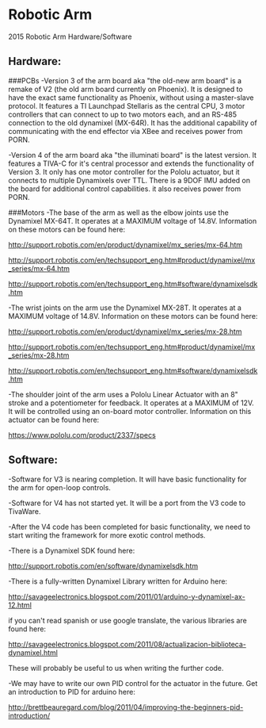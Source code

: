 Robotic Arm
===========

2015 Robotic Arm Hardware/Software

Hardware:
---------

###PCBs
-Version 3 of the arm board aka "the old-new arm board" is a remake of V2 (the old arm board currently on Phoenix). It is designed to have the exact same functionality as Phoenix, without using a master-slave protocol. It features a TI Launchpad Stellaris as the central CPU, 3 motor controllers that can connect to up to two motors each, and an RS-485 connection to the old dynamixel (MX-64R). It has the additional capability of communicating with the end effector via XBee and receives power from PORN.

-Version 4 of the arm board aka "the illuminati board" is the latest version. It features a TIVA-C for it's central processor and extends the functionality of Version 3. It only has one motor controller for the Pololu actuator, but it connects to multiple Dynamixels over TTL. There is a 9DOF IMU added on the board for additional control capabilities. it also receives power from PORN.

###Motors
-The base of the arm as well as the elbow joints use the Dynamixel MX-64T. It operates at a MAXIMUM voltage of 14.8V. Information on these motors can be found here:

http://support.robotis.com/en/product/dynamixel/mx_series/mx-64.htm

http://support.robotis.com/en/techsupport_eng.htm#product/dynamixel/mx_series/mx-64.htm

http://support.robotis.com/en/techsupport_eng.htm#software/dynamixelsdk.htm

-The wrist joints on the arm use the Dynamixel MX-28T. It operates at a MAXIMUM voltage of 14.8V. Information on these motors can be found here:

http://support.robotis.com/en/product/dynamixel/mx_series/mx-28.htm

http://support.robotis.com/en/techsupport_eng.htm#product/dynamixel/mx_series/mx-28.htm

http://support.robotis.com/en/techsupport_eng.htm#software/dynamixelsdk.htm

-The shoulder joint of the arm uses a Pololu Linear Actuator with an 8" stroke and a potentiometer for feedback. It operates at a MAXIMUM of 12V. It will be controlled using an on-board motor controller. Information on this actuator can be found here:

https://www.pololu.com/product/2337/specs


Software:
---------

-Software for V3 is nearing completion. It will have basic functionality for the arm for open-loop controls.

-Software for V4 has not started yet. It will be a port from the V3 code to TivaWare.

-After the V4 code has been completed for basic functionality, we need to start writing the framework for more exotic control methods.

-There is a Dynamixel SDK found here:

http://support.robotis.com/en/software/dynamixelsdk.htm

-There is a fully-written Dynamixel Library written for Arduino here:

http://savageelectronics.blogspot.com/2011/01/arduino-y-dynamixel-ax-12.html

if you can't read spanish or use google translate, the various libraries are found here:

http://savageelectronics.blogspot.com/2011/08/actualizacion-biblioteca-dynamixel.html

These will probably be useful to us when writing the further code.

-We may have to write our own PID control for the actuator in the future. Get an introduction to PID for arduino here:

http://brettbeauregard.com/blog/2011/04/improving-the-beginners-pid-introduction/

